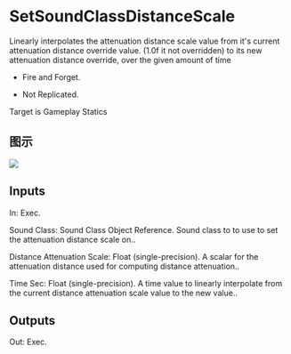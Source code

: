 # SetSoundClassDistanceScale

Linearly interpolates the attenuation distance scale value from it's current attenuation distance override value. (1.0f it not overridden) to its new attenuation distance override, over the given amount of time

  * Fire and Forget.

  * Not Replicated.





Target is Gameplay Statics

## 图示

![]($-20221218-18075065.png)

## Inputs

In: Exec.

Sound Class: Sound Class Object Reference. Sound class to to use to set the attenuation distance scale on..

Distance Attenuation Scale: Float (single-precision). A scalar for the attenuation distance used for computing distance attenuation..

Time Sec: Float (single-precision). A time value to linearly interpolate from the current distance attenuation scale value to the new value..  

## Outputs

Out: Exec.

